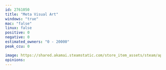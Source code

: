 ```yaml
---
id: 2761050
title: "Meta Visual Art"
windows: "true"
mac: "false"
linux: false
positive: 0
negative: 0
estimated_owners: "0 - 20000"
peak_ccu: 0

image: https://shared.akamai.steamstatic.com/store_item_assets/steam/apps/2761050/header.jpg?t=1706251437
opinions:
---
```

